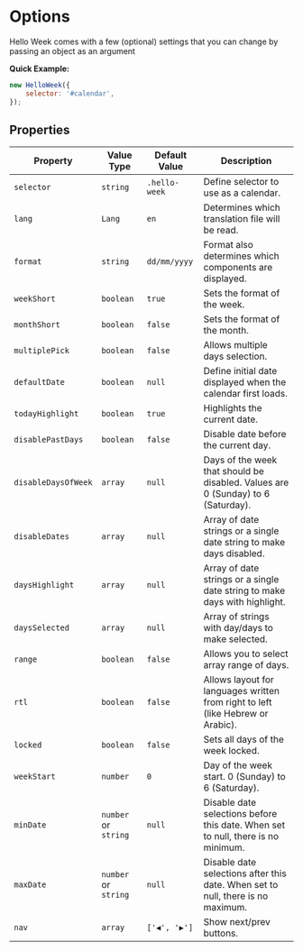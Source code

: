 # Options

Hello Week comes with a few (optional) settings that you can change by passing an object as an argument

**Quick Example:**

```js
new HelloWeek({
    selector: '#calendar',
});
```

## Properties

| Property            | Value Type           | Default Value | Description                                                                      |
| ------------------- | -------------------- | ------------- | -------------------------------------------------------------------------------- |
| `selector`          | `string`             | `.hello-week` | Define selector to use as a calendar.                                            |
| `lang`              | `Lang`               | `en`          | Determines which translation file will be read.                                  |
| `format`            | `string`             | `dd/mm/yyyy`  | Format also determines which components are displayed.                           |
| `weekShort`         | `boolean`            | `true`        | Sets the format of the week.                                                     |
| `monthShort`        | `boolean`            | `false`       | Sets the format of the month.                                                    |
| `multiplePick`      | `boolean`            | `false`       | Allows multiple days selection.                                                  |
| `defaultDate`       | `boolean`            | `null`        | Define initial date displayed when the calendar first loads.                     |
| `todayHighlight`    | `boolean`            | `true`        | Highlights the current date.                                                     |
| `disablePastDays`   | `boolean`            | `false`       | Disable date before the current day.                                             |
| `disableDaysOfWeek` | `array`              | `null`        | Days of the week that should be disabled. Values are 0 (Sunday) to 6 (Saturday). |
| `disableDates`      | `array`              | `null`        | Array of date strings or a single date string to make days disabled.             |
| `daysHighlight`     | `array`              | `null`        | Array of date strings or a single date string to make days with highlight.       |
| `daysSelected`      | `array`              | `null`        | Array of strings with day/days to make selected.                                 |
| `range`             | `boolean`            | `false`       | Allows you to select array range of days.                                        |
| `rtl`               | `boolean`            | `false`       | Allows layout for languages written from right to left (like Hebrew or Arabic).  |
| `locked`            | `boolean`            | `false`       | Sets all days of the week locked.                                                |
| `weekStart`         | `number`             | `0`           | Day of the week start. 0 (Sunday) to 6 (Saturday).                               |
| `minDate`           | `number` or `string` | `null`        | Disable date selections before this date. When set to null, there is no minimum. |
| `maxDate`           | `number` or `string` | `null`        | Disable date selections after this date. When set to null, there is no maximum.  |
| `nav`               | `array`              | `['◀', '▶']`  | Show next/prev buttons.                                                          |
